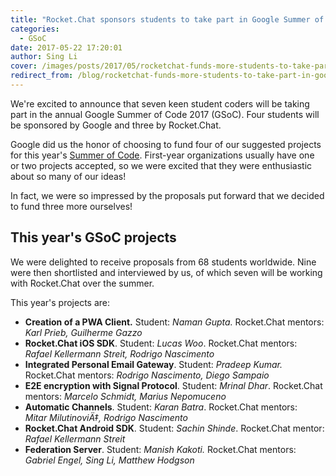 ```yaml
---
title: "Rocket.Chat sponsors students to take part in Google Summer of Code"
categories:
  - GSoC
date: 2017-05-22 17:20:01
author: Sing Li
cover: /images/posts/2017/05/rocketchat-funds-more-students-to-take-part-in-google-summer-of-code/gsoc17.png
redirect_from: /blog/rocketchat-funds-more-students-to-take-part-in-google-summer-of-code
---
```


We're excited to announce that seven keen student coders will be taking part in the annual Google Summer of Code 2017 (GSoC). Four students will be sponsored by Google and three by Rocket.Chat.

Google did us the honor of choosing to fund four of our suggested projects for this year's [Summer of Code](https://developers.google.com/open-source/gsoc/). First-year organizations usually have one or two projects accepted, so we were excited that they were enthusiastic about so many of our ideas!

In fact, we were so impressed by the proposals put forward that we decided to fund three more ourselves!

## This year's GSoC projects

We were delighted to receive proposals from 68 students worldwide. Nine were then shortlisted and interviewed by us, of which seven will be working with Rocket.Chat over the summer.

This year's projects are:

- **Creation of a PWA Client.** Student: _Naman Gupta._ Rocket.Chat mentors: _Karl Prieb, Guilherme Gazzo_
- **Rocket.Chat iOS SDK**. Student: _Lucas Woo_. Rocket.Chat mentors: _Rafael Kellermann Streit, Rodrigo Nascimento_
- **Integrated Personal Email Gateway**. Student: _Pradeep Kumar._ Rocket.Chat mentors: _Rodrigo Nascimento, Diego Sampaio_
- **E2E encryption with Signal Protocol**. Student: _Mrinal Dhar_. Rocket.Chat mentors: _Marcelo Schmidt, Marius Nepomuceno_
- **Automatic Channels**. Student: _Karan Batra_. Rocket.Chat mentors: _Mitar MilutinoviÄ‡, Rodrigo Nascimento_
- **Rocket.Chat Android SDK**. Student: _Sachin Shinde_. Rocket.Chat mentor: _Rafael Kellermann Streit_
- **Federation Server**. Student: _Manish Kakoti._ Rocket.Chat mentors: _Gabriel Engel, Sing Li, Matthew Hodgson_
